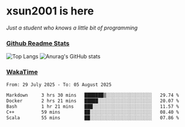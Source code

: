 # xsun2001 is here

*Just a student who knows a little bit of programming*

### [Github Readme Stats](https://github.com/anuraghazra/github-readme-stats)

![Top Langs](https://github-readme-stats.vercel.app/api/top-langs/?username=xsun2001&layout=compact&theme=radical) ![Anurag's GitHub stats](https://github-readme-stats.vercel.app/api?username=xsun2001&show_icons=true&theme=radical)

### [WakaTime](https://wakatime.com)

<!--START_SECTION:waka-->

```txt
From: 29 July 2025 - To: 05 August 2025

Markdown     3 hrs 30 mins   ███████▒░░░░░░░░░░░░░░░░░   29.74 %
Docker       2 hrs 21 mins   █████░░░░░░░░░░░░░░░░░░░░   20.07 %
Bash         1 hr 21 mins    ███░░░░░░░░░░░░░░░░░░░░░░   11.57 %
C++          59 mins         ██░░░░░░░░░░░░░░░░░░░░░░░   08.40 %
Scala        55 mins         ██░░░░░░░░░░░░░░░░░░░░░░░   07.86 %
```

<!--END_SECTION:waka-->
